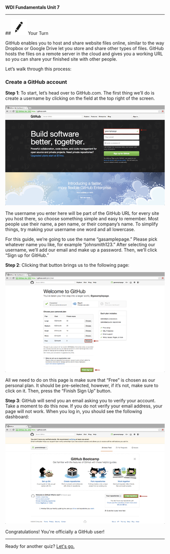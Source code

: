 **WDI Fundamentals Unit 7**

---

##![Your Turn](../assets/exercise.png) Your Turn

GitHub enables you to host and share website files online, similar to the way Dropbox or Google Drive let you store and share other types of files. GitHub hosts the files on a remote server in the cloud and gives you a working URL so you can share your finished site with other people.

Let’s walk through this process:

### Create a GitHub account

**Step 1**: To start, let’s head over to GitHub.com. The first thing we’ll do is create a username by clicking on the field at the top right of the screen.

 ![Choose a Username](../assets/chapter2/step1.png)

The username you enter here will be part of the GitHub URL for every site you host there, so choose something simple and easy to remember. Most people use their name, a pen name, or their company’s name. To simplify things, try making your username one word and all lowercase.

For this guide, we’re going to use the name “gasamplepage.” Please pick whatever name you like, for example “johnsmith123.” After selecting our username, we’ll add our email and make up a password. Then, we’ll click “Sign up for GitHub.”

**Step 2**: Clicking that button brings us to the following page:

 ![Choose the Free Plan](../assets/chapter2/step2.png)

All we need to do on this page is make sure that “Free” is chosen as our personal plan. It should be pre-selected, however, if it’s not, make sure to click on it. Then, press the “Finish Sign Up” button.

**Step 3**: GitHub will send you an email asking you to verify your account. Take a moment to do this now. If you do not verify your email address, your page will not work. When you log in, you should see the following dashboard:

![You're done!](../assets/chapter2/step3.png)


Congratulations! You're officially a GitHub user!

---

Ready for another quiz? [Let's go.](06_quiz.md)
